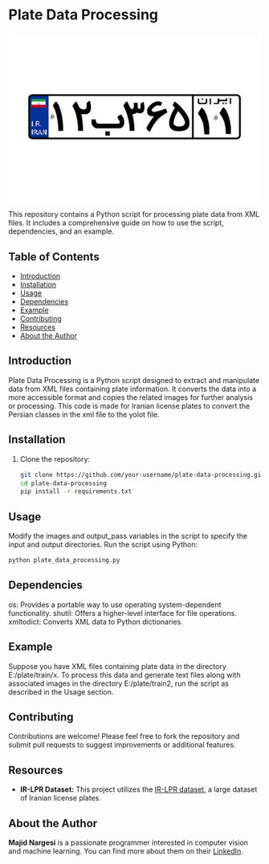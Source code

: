 # Plate Data Processing

![Plate Data Processing](car-plate-iran.jpg)

This repository contains a Python script for processing plate data from XML files. It includes a comprehensive guide on how to use the script, dependencies, and an example.

## Table of Contents

- [Introduction](#introduction)
- [Installation](#installation)
- [Usage](#usage)
- [Dependencies](#dependencies)
- [Example](#example)
- [Contributing](#contributing)
- [Resources](#resources)
- [About the Author](#About)

## Introduction

Plate Data Processing is a Python script designed to extract and manipulate data from XML files containing plate information. It converts the data into a more accessible format and copies the related images for further analysis or processing. This code is made for Iranian license plates to convert the Persian classes in the xml file to the yolot file.

## Installation

1. Clone the repository:

   ```bash
   git clone https://github.com/your-username/plate-data-processing.git
   cd plate-data-processing
   pip install -r requirements.txt
   ```
   
## Usage
Modify the images and output_pass variables in the script to specify the input and output directories.
Run the script using Python:

```bash
python plate_data_processing.py
```

## Dependencies
os: Provides a portable way to use operating system-dependent functionality.
shutil: Offers a higher-level interface for file operations.
xmltodict: Converts XML data to Python dictionaries.

## Example
Suppose you have XML files containing plate data in the directory E:/plate/train/x. To process this data and generate text files along with associated images in the directory E:/plate/train2, run the script as described in the Usage section.

## Contributing
Contributions are welcome! Please feel free to fork the repository and submit pull requests to suggest improvements or additional features.

## Resources

- **IR-LPR Dataset:** This project utilizes the [IR-LPR dataset](https://github.com/mut-deep/IR-LPR), a large dataset of Iranian license plates.

## About the Author

**Majid Nargesi** is a passionate programmer interested in computer vision and machine learning. You can find more about them on their [LinkedIn](https://www.linkedin.com/in/majid-nargesi).

